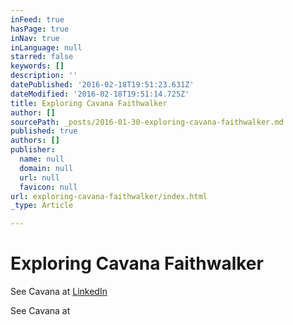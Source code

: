 ```yaml
---
inFeed: true
hasPage: true
inNav: true
inLanguage: null
starred: false
keywords: []
description: ''
datePublished: '2016-02-18T19:51:23.631Z'
dateModified: '2016-02-18T19:51:14.725Z'
title: Exploring Cavana Faithwalker
author: []
sourcePath: _posts/2016-01-30-exploring-cavana-faithwalker.md
published: true
authors: []
publisher:
  name: null
  domain: null
  url: null
  favicon: null
url: exploring-cavana-faithwalker/index.html
_type: Article

---
```

# Exploring Cavana Faithwalker

See Cavana at [LinkedIn][0]

See Cavana at 

[0]: https://www.linkedin.com/in/leftthumbprintsolutions